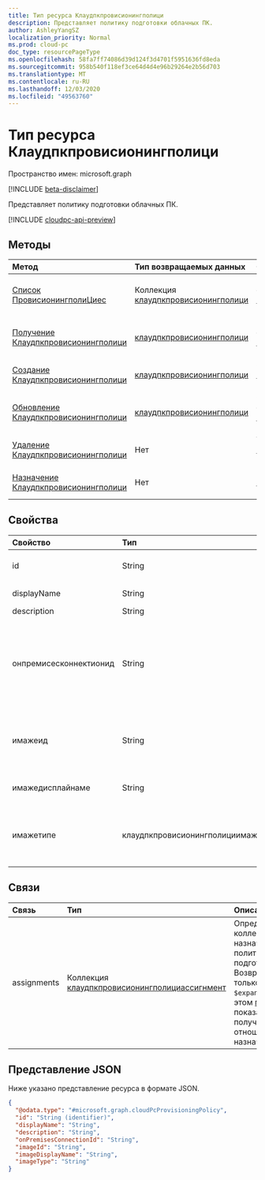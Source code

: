 ```yaml
---
title: Тип ресурса Клаудпкпровисионингполици
description: Представляет политику подготовки облачных ПК.
author: AshleyYangSZ
localization_priority: Normal
ms.prod: cloud-pc
doc_type: resourcePageType
ms.openlocfilehash: 58fa7ff74086d39d124f3d4701f5951636fd8eda
ms.sourcegitcommit: 958b540f118ef3ce64d4d4e96b29264e2b56d703
ms.translationtype: MT
ms.contentlocale: ru-RU
ms.lasthandoff: 12/03/2020
ms.locfileid: "49563760"
---
```

# <a name="cloudpcprovisioningpolicy-resource-type"></a>Тип ресурса Клаудпкпровисионингполици

Пространство имен: microsoft.graph

[!INCLUDE [beta-disclaimer](../../includes/beta-disclaimer.md)]

Представляет политику подготовки облачных ПК.

[!INCLUDE [cloudpc-api-preview](../../includes/cloudpc-api-preview.md)]

## <a name="methods"></a>Методы

|Метод|Тип возвращаемых данных|Описание|
|:---|:---|:---|
|[Список ПровисионингполиЦиес](../api/virtualendpoint-list-provisioningpolicies.md)|Коллекция [клаудпкпровисионингполици](../resources/cloudpcprovisioningpolicy.md)|Список свойств и связей объектов [клаудпкпровисионингполици](../resources/cloudpcprovisioningpolicy.md) .|
|[Получение Клаудпкпровисионингполици](../api/cloudpcprovisioningpolicy-get.md)|[клаудпкпровисионингполици](../resources/cloudpcprovisioningpolicy.md)|Чтение свойств и связей объекта [клаудпкпровисионингполици](../resources/cloudpcprovisioningpolicy.md) .|
|[Создание Клаудпкпровисионингполици](../api/virtualendpoint-post-provisioningpolicies.md)|[клаудпкпровисионингполици](../resources/cloudpcprovisioningpolicy.md)|Создание нового объекта [клаудпкпровисионингполици](../resources/cloudpcprovisioningpolicy.md) .|
|[Обновление Клаудпкпровисионингполици](../api/cloudpcprovisioningpolicy-update.md)|[клаудпкпровисионингполици](../resources/cloudpcprovisioningpolicy.md)|Обновление свойств объекта [клаудпкпровисионингполици](../resources/cloudpcprovisioningpolicy.md) .|
|[Удаление Клаудпкпровисионингполици](../api/cloudpcprovisioningpolicy-delete.md)|Нет|Удаление объекта [клаудпкпровисионингполици](../resources/cloudpcprovisioningpolicy.md) .|
|[Назначение Клаудпкпровисионингполици](../api/cloudpcprovisioningpolicy-assign.md)|Нет |Назначьте [клаудпкпровисионингполици](../resources/cloudpcprovisioningpolicy.md) группам пользователей.|

## <a name="properties"></a>Свойства

|Свойство|Тип|Описание|
|:---|:---|:---|
|id|String|Уникальный идентификатор для политики подготовки облачных ПК. Только для чтения.|
|displayName|String|Отображаемое имя политики подготовки.|
|description|String|Описание политики подготовки.|
|онпремисесконнектионид|String|Идентификатор Клаудпконпремисесконнектион. Чтобы обеспечить сетевое подключение к облачным компьютерам и присоединение к домену, выберите подключение с виртуальной сетью, проверенной службой Cloud PC.|
|имажеид|String|Идентификатор образа ОС, который вы хотите подготовить к работе на облачных компьютерах. Формат изображения для типа галереи: {publisher_offer_sku}.|
|имажедисплайнаме|String|Отображаемое имя для образа ОС, который вы собираетесь заготовить.|
|имажетипе|клаудпкпровисионингполициимажетипе|Тип образа ОС (настраиваемого или галереи), который необходимо подготовить к работе на облачных компьютерах. Возможные значения: `gallery`, `custom`.|

## <a name="relationships"></a>Связи

|Связь|Тип|Описание|
|:---|:---|:---|
|assignments|Коллекция [клаудпкпровисионингполициассигнмент](../resources/cloudpcprovisioningpolicyassignment.md)|Определенная коллекция назначений политик подготовки. Возвращается только на `$expand`. В этом [примере](../api/cloudpcprovisioningpolicy-get.md) показано, как получить отношение назначений. |

## <a name="json-representation"></a>Представление JSON

Ниже указано представление ресурса в формате JSON.
<!-- {
  "blockType": "resource",
  "keyProperty": "id",
  "@odata.type": "microsoft.graph.cloudPcProvisioningPolicy",
  "baseType": "microsoft.graph.entity",
  "openType": false
}
-->

``` json
{
  "@odata.type": "#microsoft.graph.cloudPcProvisioningPolicy",
  "id": "String (identifier)",
  "displayName": "String",
  "description": "String",
  "onPremisesConnectionId": "String",
  "imageId": "String",
  "imageDisplayName": "String",
  "imageType": "String"
}
```
